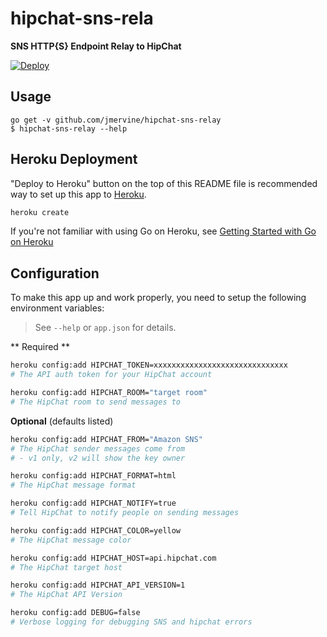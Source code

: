 # hipchat-sns-rela

**SNS HTTP{S} Endpoint Relay to HipChat**

[![Deploy](https://www.herokucdn.com/deploy/button.svg)](https://heroku.com/deploy)

## Usage

```
go get -v github.com/jmervine/hipchat-sns-relay
$ hipchat-sns-relay --help
```


## Heroku Deployment

"Deploy to Heroku" button on the top of this README file is recommended way to set up this app to [Heroku](https://www.heroku.com/).

```bash
heroku create
```

If you're not familiar with using Go on Heroku, see [Getting Started with Go on Heroku](https://devcenter.heroku.com/articles/getting-started-with-go)

## Configuration

To make this app up and work properly, you need to setup the following environment variables:

> See `--help` or `app.json` for details.

** Required **
```bash
heroku config:add HIPCHAT_TOKEN=xxxxxxxxxxxxxxxxxxxxxxxxxxxxxx
# The API auth token for your HipChat account

heroku config:add HIPCHAT_ROOM="target room"
# The HipChat room to send messages to
```

**Optional** (defaults listed)

```bash
heroku config:add HIPCHAT_FROM="Amazon SNS"
# The HipChat sender messages come from
# - v1 only, v2 will show the key owner

heroku config:add HIPCHAT_FORMAT=html
# The HipChat message format

heroku config:add HIPCHAT_NOTIFY=true
# Tell HipChat to notify people on sending messages

heroku config:add HIPCHAT_COLOR=yellow
# The HipChat message color

heroku config:add HIPCHAT_HOST=api.hipchat.com
# The HipChat target host

heroku config:add HIPCHAT_API_VERSION=1
# The HipChat API Version

heroku config:add DEBUG=false
# Verbose logging for debugging SNS and hipchat errors
```
